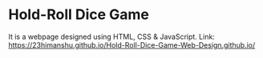 # Hold-Roll Dice Game
It is a webpage designed using HTML, CSS & JavaScript.
Link: https://23himanshu.github.io/Hold-Roll-Dice-Game-Web-Design.github.io/

